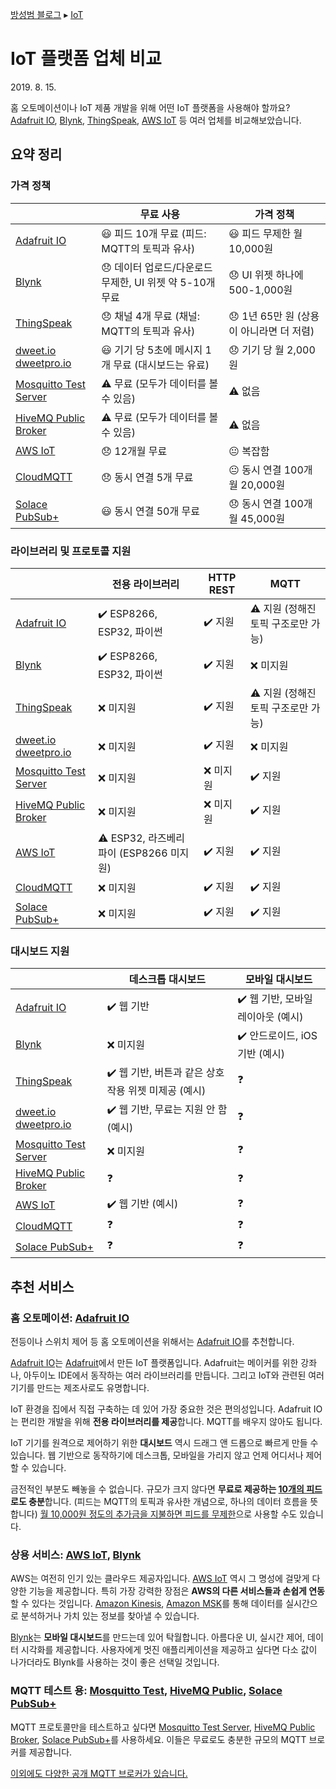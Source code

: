 [방성범 블로그](/README.md) ▸ [IoT](/iot.md)

# IoT 플랫폼 업체 비교

<time id="date-published" datetime="2019-08-15">2019. 8. 15.</time>

홈 오토메이션이나 IoT 제품 개발을 위해 어떤 IoT 플랫폼을 사용해야 할까요? [Adafruit IO](https://io.adafruit.com/), [Blynk](https://blynk.io), [ThingSpeak](https://thingspeak.com/), [AWS IoT](https://aws.amazon.com/iot/) 등 여러 업체를 비교해보았습니다.

## 요약 정리

### 가격 정책

|                                                                       | 무료 사용                                                | 가격 정책                                |
| --------------------------------------------------------------------- | -------------------------------------------------------- | ---------------------------------------- |
| [Adafruit IO](https://io.adafruit.com/)                               | 😃 피드 10개 무료 (피드: MQTT의 토픽과 유사)             | 😃 피드 무제한 월 10,000원               |
| [Blynk](https://blynk.io)                                             | 😞 데이터 업로드/다운로드 무제한, UI 위젯 약 5-10개 무료 | 😞 UI 위젯 하나에 500-1,000원            |
| [ThingSpeak](https://thingspeak.com/)                                 | 😞 채널 4개 무료 (채널: MQTT의 토픽과 유사)              | 😞 1년 65만 원 (상용이 아니라면 더 저렴) |
| [dweet.io](http://dweet.io/)<br />[dweetpro.io](https://dweetpro.io/) | 😃 기기 당 5초에 메시지 1개 무료 (대시보드는 유료)       | 😞 기기 당 월 2,000원                    |
| [Mosquitto Test Server](https://test.mosquitto.org/)                  | ⚠️ 무료 (모두가 데이터를 볼 수 있음)                     | ⚠️ 없음                                  |
| [HiveMQ Public Broker](http://www.mqtt-dashboard.com/)                | ⚠️ 무료 (모두가 데이터를 볼 수 있음)                     | ⚠️ 없음                                  |
| [AWS IoT](https://aws.amazon.com/iot/)                                | 😞 12개월 무료                                           | 😐 복잡함                                |
| [CloudMQTT](https://www.cloudmqtt.com/)                               | 😞 동시 연결 5개 무료                                    | 😐 동시 연결 100개 월 20,000원           |
| [Solace PubSub+](https://solace.com/cloud/)                           | 😃 동시 연결 50개 무료                                   | 😞 동시 연결 100개 월 45,000원           |

### 라이브러리 및 프로토콜 지원

|                                                                       | 전용 라이브러리                         | HTTP REST | MQTT                                |
| --------------------------------------------------------------------- | --------------------------------------- | --------- | ----------------------------------- |
| [Adafruit IO](https://io.adafruit.com/)                               | ✔️ ESP8266, ESP32, 파이썬               | ✔️ 지원   | ⚠️ 지원 (정해진 토픽 구조로만 가능) |
| [Blynk](https://blynk.io)                                             | ✔️ ESP8266, ESP32, 파이썬               | ✔️ 지원   | ❌ 미지원                           |
| [ThingSpeak](https://thingspeak.com/)                                 | ❌ 미지원                               | ✔️ 지원   | ⚠️ 지원 (정해진 토픽 구조로만 가능) |
| [dweet.io](http://dweet.io/)<br />[dweetpro.io](https://dweetpro.io/) | ❌ 미지원                               | ✔️ 지원   | ❌ 미지원                           |
| [Mosquitto Test Server](https://test.mosquitto.org/)                  | ❌ 미지원                               | ❌ 미지원 | ✔️ 지원                             |
| [HiveMQ Public Broker](http://www.mqtt-dashboard.com/)                | ❌ 미지원                               | ❌ 미지원 | ✔️ 지원                             |
| [AWS IoT](https://aws.amazon.com/iot/)                                | ⚠️ ESP32, 라즈베리파이 (ESP8266 미지원) | ✔️ 지원   | ✔️ 지원                             |
| [CloudMQTT](https://www.cloudmqtt.com/)                               | ❌ 미지원                               | ✔️ 지원   | ✔️ 지원                             |
| [Solace PubSub+](https://solace.com/cloud/)                           | ❌ 미지원                               | ✔️ 지원   | ✔️ 지원                             |

### 대시보드 지원

|                                                                       | 데스크톱 대시보드                                    | 모바일 대시보드                    |
| --------------------------------------------------------------------- | ---------------------------------------------------- | ---------------------------------- |
| [Adafruit IO](https://io.adafruit.com/)                               | ✔️ 웹 기반                                           | ✔️ 웹 기반, 모바일 레이아웃 (예시) |
| [Blynk](https://blynk.io)                                             | ❌ 미지원                                            | ✔️ 안드로이드, iOS 기반 (예시)     |
| [ThingSpeak](https://thingspeak.com/)                                 | ✔️ 웹 기반, 버튼과 같은 상호 작용 위젯 미제공 (예시) | ❓                                 |
| [dweet.io](http://dweet.io/)<br />[dweetpro.io](https://dweetpro.io/) | ✔️ 웹 기반, 무료는 지원 안 함 (예시)                 | ❓                                 |
| [Mosquitto Test Server](https://test.mosquitto.org/)                  | ❌ 미지원                                            | ❓                                 |
| [HiveMQ Public Broker](http://www.mqtt-dashboard.com/)                | ❓                                                   | ❓                                 |
| [AWS IoT](https://aws.amazon.com/iot/)                                | ✔️ 웹 기반 (예시)                                    | ❓                                 |
| [CloudMQTT](https://www.cloudmqtt.com/)                               | ❓                                                   | ❓                                 |
| [Solace PubSub+](https://solace.com/cloud/)                           | ❓                                                   | ❓                                 |

## 추천 서비스

### 홈 오토메이션: [Adafruit IO](https://io.adafruit.com/)

전등이나 스위치 제어 등 홈 오토메이션을 위해서는 [Adafruit IO](https://io.adafruit.com/)를 추천합니다.

[Adafruit IO](https://io.adafruit.com/)는 [Adafruit](https://www.adafruit.com/)에서 만든 IoT 플랫폼입니다. Adafruit는 메이커를 위한 강좌나, 아두이노 IDE에서 동작하는 여러 라이브러리를 만듭니다. 그리고 IoT와 관련된 여러 기기를 만드는 제조사로도 유명합니다.

IoT 환경을 집에서 직접 구축하는 데 있어 가장 중요한 것은 편의성입니다. Adafruit IO는 편리한 개발을 위해 **전용 라이브러리를 제공**합니다. MQTT를 배우지 않아도 됩니다.

IoT 기기를 원격으로 제어하기 위한 **대시보드** 역시 드래그 앤 드롭으로 빠르게 만들 수 있습니다. 웹 기반으로 동작하기에 데스크톱, 모바일을 가리지 않고 언제 어디서나 제어할 수 있습니다.

금전적인 부분도 빼놓을 수 없습니다. 규모가 크지 않다면 **무료로 제공하는 [10개의 피드](https://io.adafruit.com/)로도 충분**합니다. (피드는 MQTT의 토픽과 유사한 개념으로, 하나의 데이터 흐름을 뜻합니다) [월 10,000원 정도의 추가금을 지불하면 피드를 무제한](https://io.adafruit.com/plus)으로 사용할 수도 있습니다.

### 상용 서비스: [AWS IoT](https://aws.amazon.com/iot/), [Blynk](https://blynk.io/)

AWS는 여전히 인기 있는 클라우드 제공자입니다. [AWS IoT](https://aws.amazon.com/iot/) 역시 그 명성에 걸맞게 다양한 기능을 제공합니다. 특히 가장 강력한 장점은 **AWS의 다른 서비스들과 손쉽게 연동**할 수 있다는 것입니다. [Amazon Kinesis](https://aws.amazon.com/kinesis/), [Amazon MSK](https://aws.amazon.com/msk/)를 통해 데이터를 실시간으로 분석하거나 가치 있는 정보를 찾아낼 수 있습니다.

[Blynk](https://blynk.io/)는 **모바일 대시보드**를 만드는데 있어 탁월합니다. 아름다운 UI, 실시간 제어, 데이터 시각화를 제공합니다. 사용자에게 멋진 애플리케이션을 제공하고 싶다면 다소 값이 나가더라도 Blynk를 사용하는 것이 좋은 선택일 것입니다.

### MQTT 테스트 용: [Mosquitto Test](https://test.mosquitto.org/), [HiveMQ Public](http://www.mqtt-dashboard.com/), [Solace PubSub+](https://solace.com/cloud/)

MQTT 프로토콜만을 테스트하고 싶다면 [Mosquitto Test Server](https://test.mosquitto.org/), [HiveMQ Public Broker](http://www.mqtt-dashboard.com/), [Solace PubSub+](https://solace.com/cloud/)를 사용하세요. 이들은 무료로도 충분한 규모의 MQTT 브로커를 제공합니다.

[이외에도 다양한 공개 MQTT 브로커가 있습니다.](https://github.com/mqtt/mqtt.github.io/wiki/public_brokers)
